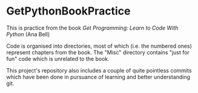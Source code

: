 # GetPythonBookPractice

This is practice from the book *Get Programming: Learn to Code With Python* (Ana Bell)

Code is organised into directories, most of which (i.e. the numbered ones) represent chapters from the book. 
The "Misc" directory contains "just for fun" code which is unrelated to the book.

This project's repository also includes a couple of quite pointless commits which have been done in pursuance of learning and better understanding git.